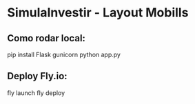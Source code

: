 
# SimulaInvestir - Layout Mobills

## Como rodar local:
pip install Flask gunicorn
python app.py

## Deploy Fly.io:
fly launch
fly deploy

